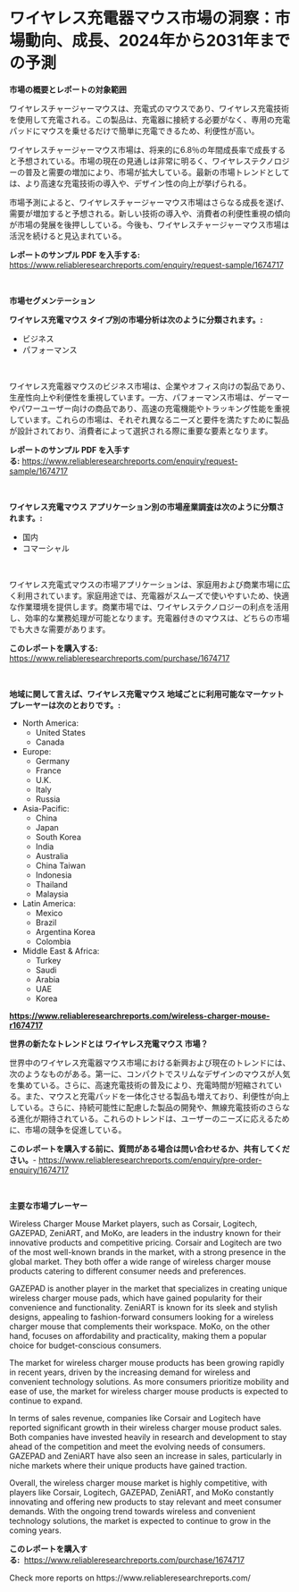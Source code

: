 <p><h1>ワイヤレス充電器マウス市場の洞察：市場動向、成長、2024年から2031年までの予測</h1></p><p><strong>市場の概要とレポートの対象範囲</strong></p>
<p><p>ワイヤレスチャージャーマウスは、充電式のマウスであり、ワイヤレス充電技術を使用して充電される。この製品は、充電器に接続する必要がなく、専用の充電パッドにマウスを乗せるだけで簡単に充電できるため、利便性が高い。</p><p>ワイヤレスチャージャーマウス市場は、将来的に6.8％の年間成長率で成長すると予想されている。市場の現在の見通しは非常に明るく、ワイヤレステクノロジーの普及と需要の増加により、市場が拡大している。最新の市場トレンドとしては、より高速な充電技術の導入や、デザイン性の向上が挙げられる。</p><p>市場予測によると、ワイヤレスチャージャーマウス市場はさらなる成長を遂げ、需要が増加すると予想される。新しい技術の導入や、消費者の利便性重視の傾向が市場の発展を後押ししている。今後も、ワイヤレスチャージャーマウス市場は活況を続けると見込まれている。</p></p>
<p><strong>レポートのサンプル PDF を入手する:</strong> <a href="https://www.reliableresearchreports.com/enquiry/request-sample/1674717">https://www.reliableresearchreports.com/enquiry/request-sample/1674717</a></p>
<p>&nbsp;</p>
<p><strong>市場セグメンテーション</strong></p>
<p><strong>ワイヤレス充電マウス タイプ別の市場分析は次のように分類されます。:</strong></p>
<p><ul><li>ビジネス</li><li>パフォーマンス</li></ul></p>
<p>&nbsp;</p>
<p><p>ワイヤレス充電器マウスのビジネス市場は、企業やオフィス向けの製品であり、生産性向上や利便性を重視しています。一方、パフォーマンス市場は、ゲーマーやパワーユーザー向けの商品であり、高速の充電機能やトラッキング性能を重視しています。これらの市場は、それぞれ異なるニーズと要件を満たすために製品が設計されており、消費者によって選択される際に重要な要素となります。</p></p>
<p><strong>レポートのサンプル PDF を入手する:</strong>&nbsp;<a href="https://www.reliableresearchreports.com/enquiry/request-sample/1674717">https://www.reliableresearchreports.com/enquiry/request-sample/1674717</a></p>
<p>&nbsp;</p>
<p><strong> ワイヤレス充電マウス アプリケーション別の市場産業調査は次のように分類されます。:</strong></p>
<p><ul><li>国内</li><li>コマーシャル</li></ul></p>
<p>&nbsp;</p>
<p><p>ワイヤレス充電式マウスの市場アプリケーションは、家庭用および商業市場に広く利用されています。家庭用途では、充電器がスムーズで使いやすいため、快適な作業環境を提供します。商業市場では、ワイヤレステクノロジーの利点を活用し、効率的な業務処理が可能となります。充電器付きのマウスは、どちらの市場でも大きな需要があります。</p></p>
<p><strong>このレポートを購入する:</strong>&nbsp; <a href="https://www.reliableresearchreports.com/purchase/1674717">https://www.reliableresearchreports.com/purchase/1674717</a></p>
<p>&nbsp;</p>
<p><strong>地域に関して言えば、ワイヤレス充電マウス 地域ごとに利用可能なマーケットプレーヤーは次のとおりです。:</strong></p>
<p><ul>
    <li>
        North America:
        <ul>
            <li>United States</li>
            <li>Canada</li>
        </ul>
    </li>
    <li>
        Europe:
        <ul>
            <li>Germany</li>
            <li>France</li>
            <li>U.K.</li>
            <li>Italy</li>
            <li>Russia</li>
        </ul>
    </li>
    <li>
        Asia-Pacific:
        <ul>
            <li>China</li>
            <li>Japan</li>
            <li>South Korea</li>
            <li>India</li>
            <li>Australia</li>
            <li>China Taiwan</li>
            <li>Indonesia</li>
            <li>Thailand</li>
            <li>Malaysia</li>
        </ul>
    </li>
    <li>
        Latin America:
        <ul>
            <li>Mexico</li>
            <li>Brazil</li>
            <li>Argentina Korea</li>
            <li>Colombia</li>
        </ul>
    </li>
    <li>
        Middle East & Africa:
        <ul>
            <li>Turkey</li>
            <li>Saudi</li>
            <li>Arabia</li>
            <li>UAE</li>
            <li>Korea</li>
        </ul>
    </li>
    </ul></p>
<p><strong><a href="https://www.reliableresearchreports.com/wireless-charger-mouse-r1674717">https://www.reliableresearchreports.com/wireless-charger-mouse-r1674717</a></strong>&nbsp;</p>
<p><strong>世界の新たなトレンドとは ワイヤレス充電マウス 市場？</strong></p>
<p><p>世界中のワイヤレス充電器マウス市場における新興および現在のトレンドには、次のようなものがある。第一に、コンパクトでスリムなデザインのマウスが人気を集めている。さらに、高速充電技術の普及により、充電時間が短縮されている。また、マウスと充電パッドを一体化させる製品も増えており、利便性が向上している。さらに、持続可能性に配慮した製品の開発や、無線充電技術のさらなる進化が期待されている。これらのトレンドは、ユーザーのニーズに応えるために、市場の競争を促進している。</p></p>
<p><strong>このレポートを購入する前に、質問がある場合は問い合わせるか、共有してください。</strong>- <a href="https://www.reliableresearchreports.com/enquiry/pre-order-enquiry/1674717">https://www.reliableresearchreports.com/enquiry/pre-order-enquiry/1674717</a></p>
<p>&nbsp;</p>
<p><strong>主要な市場プレーヤー</strong></p>
<p><p>Wireless Charger Mouse Market players, such as Corsair, Logitech, GAZEPAD, ZeniART, and MoKo, are leaders in the industry known for their innovative products and competitive pricing. Corsair and Logitech are two of the most well-known brands in the market, with a strong presence in the global market. They both offer a wide range of wireless charger mouse products catering to different consumer needs and preferences.</p><p>GAZEPAD is another player in the market that specializes in creating unique wireless charger mouse pads, which have gained popularity for their convenience and functionality. ZeniART is known for its sleek and stylish designs, appealing to fashion-forward consumers looking for a wireless charger mouse that complements their workspace. MoKo, on the other hand, focuses on affordability and practicality, making them a popular choice for budget-conscious consumers.</p><p>The market for wireless charger mouse products has been growing rapidly in recent years, driven by the increasing demand for wireless and convenient technology solutions. As more consumers prioritize mobility and ease of use, the market for wireless charger mouse products is expected to continue to expand.</p><p>In terms of sales revenue, companies like Corsair and Logitech have reported significant growth in their wireless charger mouse product sales. Both companies have invested heavily in research and development to stay ahead of the competition and meet the evolving needs of consumers. GAZEPAD and ZeniART have also seen an increase in sales, particularly in niche markets where their unique products have gained traction.</p><p>Overall, the wireless charger mouse market is highly competitive, with players like Corsair, Logitech, GAZEPAD, ZeniART, and MoKo constantly innovating and offering new products to stay relevant and meet consumer demands. With the ongoing trend towards wireless and convenient technology solutions, the market is expected to continue to grow in the coming years.</p></p>
<p><strong>このレポートを購入する:</strong>&nbsp;&nbsp;<a href="https://www.reliableresearchreports.com/purchase/1674717">https://www.reliableresearchreports.com/purchase/1674717</a></p>
<p>Check more reports on https://www.reliableresearchreports.com/</p>